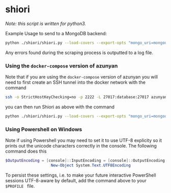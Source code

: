 # shiori

*Note: this script is written for python3.*

Example Usage to send to a MongoDB backend:
```bash
python ./shiori/shiori.py --load-covers --export-opts "mongo_uri=mongodb://<username>:<password>@qwerwrt-shard-00-00-b5hdc.mongodb.net:27017/test?ssl=true&replicaSet=qwetewq-shard-0&authSource=admin,mongo_db=azunyan,mongo_collection=songs,status_collection=status" ./Songs mongo
```
Any errors found during the scraping process is outputted to a log file.

### Using the `docker-compose` version of azunyan
Note that if you are using the `docker-compose` version of azunyan you will need to first create an SSH tunnel into the docker network with the command
```bash
ssh -o StrictHostKeyChecking=no -p 2222 -L 27017:database:27017 azunyan@<server_address>
```
you can then run Shiori as above with the command
```bash
python ./shiori/shiori.py --load-covers --export-opts "mongo_uri=mongodb://localhost:27017,mongo_db=azunyan,mongo_collection=songs,status_collection=status" ./Songs mongo
```

### Using Powershell on Windows
Note if using Powershell you may need to set it to use UTF-8 explicity so it prints out the unicode characters
correctly in the console. The following command does this

```powershell
$OutputEncoding = [console]::InputEncoding = [console]::OutputEncoding =
                    New-Object System.Text.UTF8Encoding
```

To persist these settings, i.e. to make your future interactive PowerShell sessions UTF-8-aware by default, add the command above to your `$PROFILE ` file.

